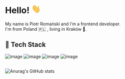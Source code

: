 # Hello! <img src="https://raw.githubusercontent.com/promanski/promanski/master/wave.gif" width="30px" height="30px" />
My name is Piotr Romański and I'm a frontend developer. \
I'm from Poland 🇵🇱 , living in Kraków 🥯.

## 🔧 Tech Stack

![image](https://img.shields.io/badge/Vue.js-35495E?style=for-the-badge&logo=vuedotjs&logoColor=4FC08D) 
![image](https://img.shields.io/badge/TypeScript-007ACC?style=for-the-badge&logo=typescript&logoColor=white) 
![image](https://img.shields.io/badge/Angular-DD0031?style=for-the-badge&logo=angular&logoColor=white)
![image](https://img.shields.io/badge/JavaScript-323330?style=for-the-badge&logo=javascript&logoColor=F7DF1E)

\
![Anurag's GitHub stats](https://github-readme-stats.vercel.app/api?username=promanski&theme=gotham&range=all_time&count_private=true&show_icons=true&line_height=27&count_private=true&title_color=ffffff&text_color=c9cacc&icon_color=2bbc8a&bg_color=1d1f21)

